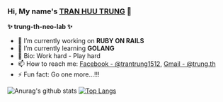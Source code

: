 ### Hi, My name's [TRAN HUU TRUNG](https://github.com/trung-th-neo-lab) 👋

 **✨ trung-th-neo-lab ✨**

- 🔭 I’m currently working on **RUBY ON RAILS**
- 🌱 I’m currently learning **GOLANG**
- 💬 Bio: Work hard - Play hard
- 📫 How to reach me: [Facebook - @trantrung1512](https://www.facebook.com/trantrung1512), [Gmail - @trung.th](mailto:trung.th@neo-lab.vn)
- ⚡ Fun fact: Go one more...!!!

![Anurag's github stats](https://github-readme-stats.vercel.app/api?username=trung-th-neo-lab&show_icons=true&theme=synthwave)
[![Top Langs](https://github-readme-stats.vercel.app/api/top-langs/?username=anuraghazra&layout=compact)](https://github.com/trung-th-neo-lab)

